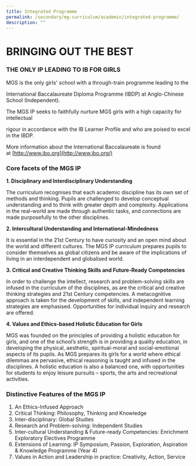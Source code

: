 ```yaml
---
title: Integrated Programme
permalink: /secondary/mg-curriculum/academic/integrated-programme/
description: ""
---
```

# BRINGING OUT THE BEST

### THE ONLY IP LEADING TO IB FOR GIRLS

  

MGS is the only girls' school with a through-train programme leading to the 

International Baccalaureate Diploma Programme (IBDP) at Anglo-Chinese School (Independent).

  

The MGS IP seeks to faithfully nurture MGS girls with a high capacity for intellectual 

rigour in accordance with the IB Learner Profile and who are poised to excel in the IBDP.

  

More information about the International Baccalaureate is found at [http://www.ibo.org](http://www.ibo.org/)

### Core facets of the MGS IP


**1. Disciplinary and Interdisciplinary Understanding**

The curriculum recognises that each academic discipline has its own set of methods and thinking. Pupils are challenged to develop conceptual understanding and to think with greater depth and complexity. Applications in the real-world are made through authentic tasks, and connections are made purposefully to the other disciplines.

  

**2. Intercultural Understanding and International-Mindedness**

It is essential in the 21st Century to have curiosity and an open mind about the world and different cultures. The MGS IP curriculum prepares pupils to consider themselves as global citizens and be aware of the implications of living in an interdependent and globalised world.

  

**3. Critical and Creative Thinking Skills and Future-Ready Competencies**

In order to challenge the intellect, research and problem-solving skills are infused in the curriculum of the disciplines, as are the critical and creative thinking strategies and 21st Century competencies. A metacognitive approach is taken for the development of skills, and independent learning strategies are emphasised. Opportunities for individual inquiry and research are offered. 

  

**4. Values and Ethics-based Holistic Education for Girls**

MGS was founded on the principles of providing a holistic education for girls, and one of the school’s strength is in providing a quality education, in developing the physical, aesthetic, spiritual-moral and social-emotional aspects of its pupils. As MGS prepares its girls for a world where ethical dilemmas are pervasive, ethical reasoning is taught and infused in the disciplines. A holistic education is also a balanced one, with opportunities for students to enjoy leisure pursuits – sports, the arts and recreational activities.

  

  

### Distinctive Features of the MGS IP
  
1.  An Ethics-Infused Approach
2.  Critical Thinking: Philosophy, Thinking and Knowledge
3.  Inter-disciplinary: Global Studies
4.  Research and Problem-solving: Independent Studies
5.  Inter-cultural Understanding & Future-ready Competencies: Enrichment Exploratory Electives Programme
6.  Extensions of Learning: IP Symposium, Passion, Exploration, Aspiration & Knowledge Programme (Year 4)
7.  Values in Action and Leadership in practice: Creativity, Action, Service